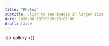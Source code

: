 ```yaml
---
title: "Photos"
subtitle: Click to see images in larger size 
date: 2020-08-10T20:39:13+02:00
draft: false
---
```


{{< gallery >}}
